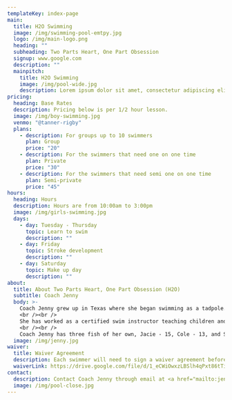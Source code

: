 ```yaml
---
templateKey: index-page
main:
  title: H2O Swimming
  image: /img/swimming-pool-emtpy.jpg
  logo: /img/main-logo.png
  heading: ""
  subheading: Two Parts Heart, One Part Obsession
  signup: www.google.com
  description: ""
  mainpitch:
    title: H2O Swimming
    image: /img/pool-wide.jpg
    description: Lorem ipsum dolor sit amet, consectetur adipiscing elit, sed do eiusmod tempor incididunt ut labore et dolore magna aliqua. Ut enim ad minim veniam, quis nostrud exercitation ullamco laboris nisi ut aliquip ex ea commodo consequat. Duis aute irure dolor in reprehenderit in voluptate velit esse cillum dolore eu fugiat nulla pariatur. Excepteur sint occaecat cupidatat non proident, sunt in culpa qui officia deserunt mollit anim id est laborum.
pricing:
  heading: Base Rates
  description: Pricing below is per 1/2 hour lesson.
  image: /img/boy-swimming.jpg
  venmo: "@tanner-rigby"
  plans:
    - description: For groups up to 10 swimmers
      plan: Group
      price: "20"
    - description: For the swimmers that need one on one time
      plan: Private
      price: "30"
    - description: For the swimmers that need semi one on one time
      plan: Semi-private
      price: "45"
hours:
  heading: Hours
  description: Hours are from 10:00am to 3:00pm
  image: /img/girls-swimming.jpg
  days:
    - day: Tuesday - Thursday
      topic: Learn to swim
      description: ""
    - day: Friday
      topic: Stroke development
      description: ""
    - day: Saturday
      topic: Make up day
      description: ""
about:
  title: About Two Parts Heart, One Part Obsession (H2O)
  subtitle: Coach Jenny
  body: >-
    Coach Jenny grew up in Texas where she began swimming as a tadpole. She continued her swim career all the way through high school where she played water polo and was on the dive team for Sterling High School. She moved with her family to Kingwood Texas in 2012 and had her first experience with NWAL with the Forest Cove Frogs, where her children were swimmers. She began coaching at NEHA and then coached the Tidal Wave team for Blue Tide Aquatics in 2015, both year round USA competition teams.
    <br /><br />
    She has worked as a certified swim instructor teaching children and adults to swim at the YMCA in Kingwood. She also developed and started a program while there for home schooled swimming families, under the instruction of Kim Kelly and co coach Jan Preston. She was responsible for instruction groups of kids from beginners to advance, both stroke development and technique as well as water safety. Coach Jenny also taught private lessons in the community for both learn to swim and stroke improvement. Her credentials include USA swim, SI and CPR certified. She finds such joy in watching swimmers meet their own goals and expectations, while bringing excitement and fun to the kids.
    <br /><br />
    Coach Jenny has three fish of her own, Jacie - 15, Cole - 13, and Sadie - 9. They are all excited to be here in Utah to enjoy and adapt in their new community. She hopes her passion for the sport of swimming will show through to the swimmers and parents.
  image: /img/jenny.jpg
waiver:
  title: Waiver Agreement
  description: Each swimmer will need to sign a waiver agreement before beginning lessons
  waiverLink: https://drive.google.com/file/d/1_eCWiOwxzLBSlh4qPxt86tTiI_51YHyr/view?usp=sharing
contact:
  description: Contact Coach Jenny through email at <a href="mailto:jenagentmorris@yahoo.com">jenagentmorris@yahoo.com</a>
  image: /img/pool-close.jpg
---
```

